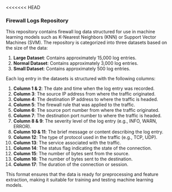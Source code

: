 <<<<<<< HEAD
### Firewall Logs Repository

This repository contains firewall log data structured for use in machine learning models such as K-Nearest Neighbors (KNN) or Support Vector Machines (SVM). The repository is categorized into three datasets based on the size of the data:

1. **Large Dataset**: Contains approximately 15,000 log entries.
2. **Normal Dataset**: Contains approximately 3,000 log entries.
3. **Small Dataset**: Contains approximately 500 log entries.

Each log entry in the datasets is structured with the following columns:

1. **Column 1 & 2**: The date and time when the log entry was recorded.
2. **Column 3**: The source IP address from where the traffic originated.
3. **Column 4**: The destination IP address to where the traffic is headed.
4. **Column 5**: The firewall rule that was applied to the traffic.
5. **Column 6**: The source port number from where the traffic originated.
6. **Column 7**: The destination port number to where the traffic is headed.
7. **Column 8 & 9**: The severity level of the log entry (e.g., INFO, WARN, ERROR).
8. **Column 10 & 11**: The brief message or content describing the log entry.
9. **Column 12**: The type of protocol used in the traffic (e.g., TCP, UDP).
10. **Column 13**: The service associated with the traffic.
11. **Column 14**: The status flag indicating the state of the connection.
12. **Column 15**: The number of bytes sent from the source.
13. **Column 16**: The number of bytes sent to the destination.
14. **Column 17**: The duration of the connection or session.

This format ensures that the data is ready for preprocessing and feature extraction, making it suitable for training and testing machine learning models.


